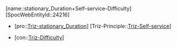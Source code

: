 ﻿---
type: TrizContradiction
aliases:
- stationary_Duration+Self-service-Difficulty
license: CC BY-SA 4.0
copyright: https://github.com/SpocWeb
IsDeleted: false
IsReadOnly: false
Confidential: public
tags: 
- Triz/Contradiction
---
[name::stationary_Duration+Self-service-Difficulty]
[SpocWebEntityId::24216]
+ [pro::[Triz-stationary_Duration](tech/Triz/Parameter/Triz-stationary_Duration.md)]
[Triz-Principle::[Triz-Self-service](tech/Triz/Principle/Triz-Self-service.md)]
- [con::[Triz-Difficulty](tech/Triz/Parameter/Triz-Difficulty.md)]

